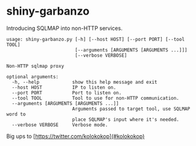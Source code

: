 # shiny-garbanzo
Introducing SQLMAP into non-HTTP services.

```
usage: shiny-garbanzo.py [-h] [--host HOST] [--port PORT] [--tool TOOL]
                         [--arguments [ARGUMENTS [ARGUMENTS ...]]]
                         [--verbose VERBOSE]

Non-HTTP sqlmap proxy

optional arguments:
  -h, --help            show this help message and exit
  --host HOST           IP to listen on.
  --port PORT           Port to listen on.
  --tool TOOL           Tool to use for non-HTTP communication.
  --arguments [ARGUMENTS [ARGUMENTS ...]]
                        Arguments passed to target tool, use SQLMAP word to
                        place SQLMAP's input where it's needed.
  --verbose VERBOSE     Verbose mode.

```

Big ups to [https://twitter.com/kolokokop](#kolokokop)

